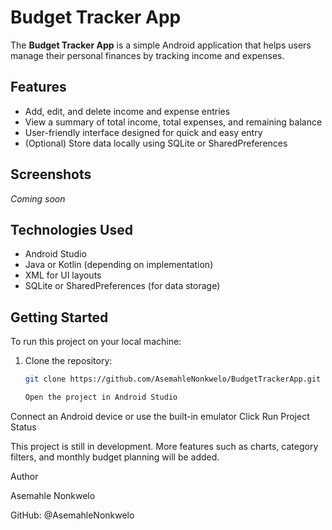 # Budget Tracker App

The **Budget Tracker App** is a simple Android application that helps users manage their personal finances by tracking income and expenses.

## Features

- Add, edit, and delete income and expense entries
- View a summary of total income, total expenses, and remaining balance
- User-friendly interface designed for quick and easy entry
- (Optional) Store data locally using SQLite or SharedPreferences

## Screenshots

*Coming soon*

## Technologies Used

- Android Studio
- Java or Kotlin (depending on implementation)
- XML for UI layouts
- SQLite or SharedPreferences (for data storage)

## Getting Started

To run this project on your local machine:

1. Clone the repository:
   ```bash
   git clone https://github.com/AsemahleNonkwelo/BudgetTrackerApp.git

   Open the project in Android Studio
Connect an Android device or use the built-in emulator
Click Run
Project Status

This project is still in development. More features such as charts, category filters, and monthly budget planning will be added.

Author

Asemahle Nonkwelo

GitHub: @AsemahleNonkwelo


